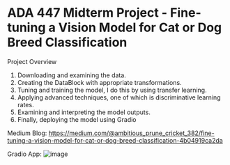 # ADA 447 Midterm Project - Fine-tuning a Vision Model for Cat or Dog Breed Classification

Project Overview
1. Downloading and examining the data.
2. Creating the DataBlock with appropriate transformations.
3. Tuning and training the model, I do this by using transfer learning.
4. Applying advanced techniques, one of which is discriminative learning rates.
5. Examining and interpreting the model outputs.
6. Finally, deploying the model using Gradio

Medium Blog:
https://medium.com/@ambitious_prune_cricket_382/fine-tuning-a-vision-model-for-cat-or-dog-breed-classification-4b04919ca2da

Gradio App:
![image](https://github.com/user-attachments/assets/fdf70510-19fd-4144-bae3-6ca31d0a8a73)
